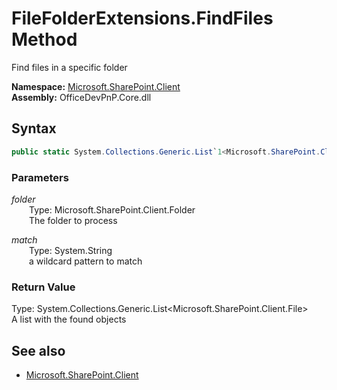 # FileFolderExtensions.FindFiles Method  
Find files in a specific folder  

**Namespace:** [Microsoft.SharePoint.Client](Microsoft.SharePoint.Client.md)  
**Assembly:** OfficeDevPnP.Core.dll  
## Syntax
```C#
public static System.Collections.Generic.List`1<Microsoft.SharePoint.Client.File> FindFiles(Folder folder, String match)
```
### Parameters
*folder*  
&emsp;&emsp;Type: Microsoft.SharePoint.Client.Folder  
&emsp;&emsp;The folder to process  
  
*match*  
&emsp;&emsp;Type: System.String  
&emsp;&emsp;a wildcard pattern to match  
  
### Return Value
Type: System.Collections.Generic.List<Microsoft.SharePoint.Client.File>  
A list with the found  objects

## See also
- [Microsoft.SharePoint.Client](Microsoft.SharePoint.Client.md)
